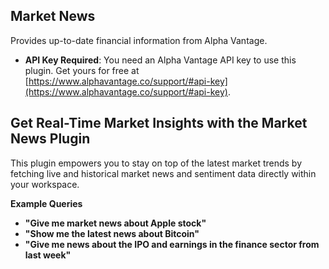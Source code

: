 ## Market News

Provides up-to-date financial information from Alpha Vantage.

- **API Key Required**: You need an Alpha Vantage API key to use this plugin. Get yours for free at [https://www.alphavantage.co/support/#api-key](https://www.alphavantage.co/support/#api-key).

## Get Real-Time Market Insights with the Market News Plugin

This plugin empowers you to stay on top of the latest market trends by fetching live and historical market news and sentiment data directly within your workspace.

**Example Queries**

- **"Give me market news about Apple stock"**
- **"Show me the latest news about Bitcoin"**
- **"Give me news about the IPO and earnings in the finance sector from last week"**
